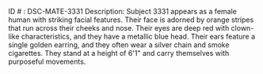 ID # : DSC-MATE-3331
Description: Subject 3331 appears as a female human with striking facial features. Their face is adorned by orange stripes that run across their cheeks and nose. Their eyes are deep red with clown-like characteristics, and they have a metallic blue head. Their ears feature a single golden earring, and they often wear a silver chain and smoke cigarettes. They stand at a height of 6'1" and carry themselves with purposeful movements.